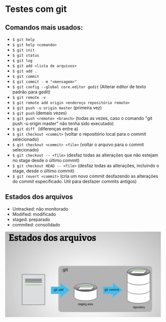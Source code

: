 # Testes com git

## Comandos mais usados:

- ```$ git help```
- ```$ git help <comando>```
- ```$ git init```
- ```$ git status```
- ```$ git log```
- ```$ git add <lista de arquivos>```
- ```$ git add .```
- ```$ git commit```
- ```$ git commit - m "<mensagem>"```
- ```$ git config --global core.editor gedit``` (Alterar editor de texto padrão para gedit)
- ```$ git remote -v```
- ```$ git remote add origin <endereço repositório remoto>```
- ```$ git push -u origin master``` (primeira vez)
- ```$ git push``` (demais vezes)
- ```$ git push <remote> <branch>``` (todas as vezes, caso o comando "git push -u origin master" não tenha sido executado)
- ```$ git diff ``` (diferenças entre a)
- ```$ git checkout <commit>``` (voltar o repositório local para o commit selecionado)
- ```$ git checkout <commit> <file>``` (voltar o arquivo para o commit selecionado)
- ```$ git checkout -- <file>``` (desfaz todas as alterações que não estejam no stage desde o último commit)
- ```$ git checkout HEAD -- <file>``` (desfaz todas as alterações, incluindo o stage, desde o último commit)
- ```$ git revert <commit>``` (cria um novo commit desfazendo as alterações do commit especificado. Util para desfazer commits antigos)


## Estados dos arquivos 

- Untracked: não monitorado
- Modified: modificado
- staged: preparado
- commited: consolidado

![Image](./git_estado_arquivos.PNG?raw=true)
